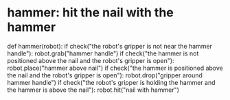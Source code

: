 # hammer: hit the nail with the hammer
def hammer(robot):
    if check("the robot's gripper is not near the hammer handle"):
        robot.grab("hammer handle")
    if check("the hammer is not positioned above the nail and the robot's gripper is open"):
        robot.place("hammer above nail")
    if check("the hammer is positioned above the nail and the robot's gripper is open"):
        robot.drop("gripper around hammer handle")
    if check("the robot's gripper is holding the hammer and the hammer is above the nail"):
        robot.hit("nail with hammer")